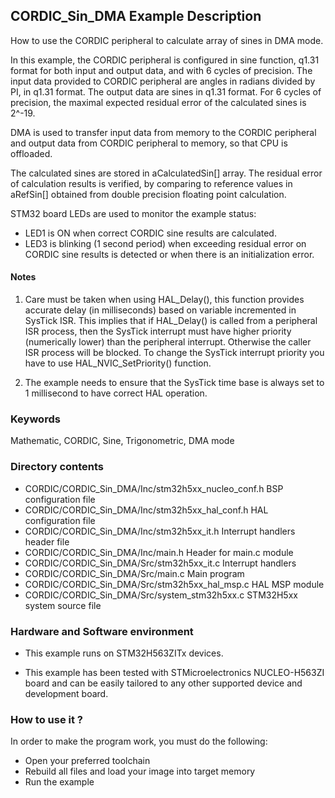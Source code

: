 ## <b>CORDIC_Sin_DMA Example Description</b>

How to use the CORDIC peripheral to calculate array of sines in DMA mode.

In this example, the CORDIC peripheral is configured in sine function, q1.31
format for both input and output data, and with 6 cycles of precision.
The input data provided to CORDIC peripheral are angles in radians divided by PI, in q1.31 format. The output data are sines in q1.31 format.
For 6 cycles of precision, the maximal expected residual error of the calculated sines is 2^-19.

DMA is used to transfer input data from memory to the CORDIC peripheral and output data from CORDIC peripheral to memory, so that CPU is offloaded.

The calculated sines are stored in aCalculatedSin[] array.
The residual error of calculation results is verified, by comparing to reference values in aRefSin[] obtained from double precision floating point calculation.

STM32 board LEDs are used to monitor the example status:

  - LED1 is ON when correct CORDIC sine results are calculated.
  - LED3 is blinking (1 second period) when exceeding residual error on CORDIC sine results is detected or when there is an initialization error.

#### <b>Notes</b>

 1. Care must be taken when using HAL_Delay(), this function provides accurate delay (in milliseconds)
    based on variable incremented in SysTick ISR. This implies that if HAL_Delay() is called from
    a peripheral ISR process, then the SysTick interrupt must have higher priority (numerically lower)
    than the peripheral interrupt. Otherwise the caller ISR process will be blocked.
    To change the SysTick interrupt priority you have to use HAL_NVIC_SetPriority() function.

 2. The example needs to ensure that the SysTick time base is always set to 1 millisecond
    to have correct HAL operation.

### <b>Keywords</b>

Mathematic, CORDIC, Sine, Trigonometric, DMA mode

### <b>Directory contents</b>

  - CORDIC/CORDIC_Sin_DMA/Inc/stm32h5xx_nucleo_conf.h BSP configuration file
  - CORDIC/CORDIC_Sin_DMA/Inc/stm32h5xx_hal_conf.h    HAL configuration file
  - CORDIC/CORDIC_Sin_DMA/Inc/stm32h5xx_it.h          Interrupt handlers header file
  - CORDIC/CORDIC_Sin_DMA/Inc/main.h                  Header for main.c module
  - CORDIC/CORDIC_Sin_DMA/Src/stm32h5xx_it.c          Interrupt handlers
  - CORDIC/CORDIC_Sin_DMA/Src/main.c                  Main program
  - CORDIC/CORDIC_Sin_DMA/Src/stm32h5xx_hal_msp.c     HAL MSP module
  - CORDIC/CORDIC_Sin_DMA/Src/system_stm32h5xx.c      STM32H5xx system source file

### <b>Hardware and Software environment</b>

  - This example runs on STM32H563ZITx devices.

  - This example has been tested with STMicroelectronics NUCLEO-H563ZI
    board and can be easily tailored to any other supported device
    and development board.

### <b>How to use it ?</b>

In order to make the program work, you must do the following:

 - Open your preferred toolchain
 - Rebuild all files and load your image into target memory
 - Run the example

